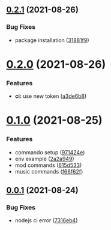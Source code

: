 ## [0.2.1](https://github.com/Alphasians/AINA/compare/v0.2.0...v0.2.1) (2021-08-26)


### Bug Fixes

* package installation ([31881f9](https://github.com/Alphasians/AINA/commit/31881f92a1c5a233ff941c1088c8c93640925c70))



# [0.2.0](https://github.com/Alphasians/AINA/compare/v0.1.0...v0.2.0) (2021-08-26)


### Features

* **ci:** use new token ([a3de6b8](https://github.com/Alphasians/AINA/commit/a3de6b8cd58596b80946267575161c6ac2c652aa))



# [0.1.0](https://github.com/Alphasians/AINA/compare/v0.0.1...v0.1.0) (2021-08-25)


### Features

* commando setup ([971424e](https://github.com/Alphasians/AINA/commit/971424e4c7f4752404b2e15a33a48ec87e760eb0))
* env example ([2a2a949](https://github.com/Alphasians/AINA/commit/2a2a949ad18ecd9aa7dbba6bdee80d2b42e65850))
* mod commands ([615d533](https://github.com/Alphasians/AINA/commit/615d53368a7c6e06d9f7cce6d996005e55173bda))
* music commands ([f66f62f](https://github.com/Alphasians/AINA/commit/f66f62fe2eadd1ab0f7730ed8637ba796049aa2c))



## [0.0.1](https://github.com/Alphasians/AINA/compare/7316eb44e27acaeca21e91beddc8180ef22d3aa7...v0.0.1) (2021-08-24)


### Bug Fixes

* nodejs ci error ([7316eb4](https://github.com/Alphasians/AINA/commit/7316eb44e27acaeca21e91beddc8180ef22d3aa7))




